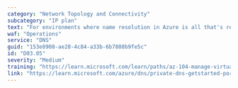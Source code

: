 ```yaml
---
category: "Network Topology and Connectivity"
subcategory: "IP plan"
text: "For environments where name resolution in Azure is all that's required, use Azure Private DNS for resolution with a delegated zone for name resolution (such as 'azure.contoso.com')."
waf: "Operations"
service: "DNS"
guid: "153e8908-ae28-4c84-a33b-6b7808b9fe5c"
id: "D03.05"
severity: "Medium"
training: "https://learn.microsoft.com/learn/paths/az-104-manage-virtual-networks/"
link: "https://learn.microsoft.com/azure/dns/private-dns-getstarted-portal"
---
```


